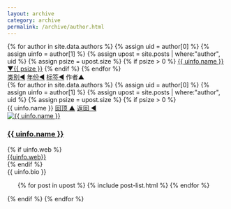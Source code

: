 ```yaml
---
layout: archive
category: archive
permalink: /archive/author.html
---
```


<div class="tiles">
    <div>
    {% for author in site.data.authors %}
        {% assign uid = author[0] %}
        {% assign uinfo = author[1] %}
        {% assign upost = site.posts | where:"author", uid %}
        {% assign psize = upost.size %}
        {% if psize > 0 %}
        <a href="#{{ uid }}" class="btn-info"> {{ uinfo.name }}▼{{ psize }}</a>
        {% endif %}
    {% endfor %}
    </div>
    <div>
        <a href="/archive/category.html" class="btn-inverse">类别◄</a>
        <a href="/archive/year.html" class="btn-inverse">年份◄</a>
        <a href="/archive/tag.html" class="btn-inverse">标签◄</a>
        <span class="btn">作者▲</span>
    </div>
    {% for author in site.data.authors %}
        {% assign uid = author[0] %}
        {% assign uinfo = author[1] %}
        {% assign upost = site.posts | where:"author", uid %}
        {% assign psize = upost.size %}
        {% if psize > 0 %}
            <a name="{{ uid }}" />
            <div>
                <span class="btn-info">{{ uinfo.name }}</span>
                <a href="javascript:scroll(0,0)"  class="btn-inverse">回顶 ▲</a>
                <a href="javascript:history.back()"  class="btn-inverse">返回 ◄</a>
            </div>
            <footer class="page-footer">
            <div class="author-image">
                <a href="/archive/author.html#{{uid}}"><img src="{{ site.url }}/images/{{ uinfo.avatar }}" alt="{{ uinfo.name }}"></a>
            </div>
            <div class="author-content">
                <h3 class="author-name" ><a href="/archive/author.html#{{uid}}"> {{ uinfo.name }}</a></h3>
                {% if uinfo.web %}<div><a href="{{uinfo.web}}" target="blank">{{uinfo.web}}</a></div>{% endif %}
                <div class="author-bio">{{ uinfo.bio }}</div>
            </div>
            </footer>
            <ol class="archive-list" reversed>
                {% for post in upost %} 
                    {% include post-list.html %}
                {% endfor %}
            </ol>
        {% endif %}
    {% endfor %}
</div>
